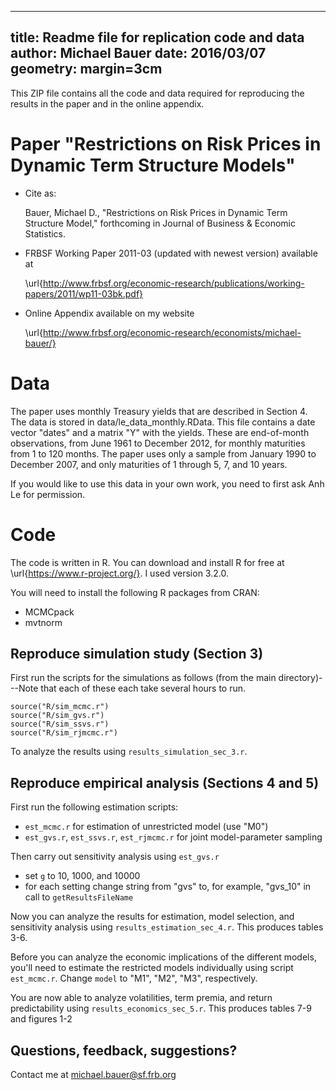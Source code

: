 
---
title: Readme file for replication code and data
author: Michael Bauer
date: 2016/03/07
geometry: margin=3cm
---

This ZIP file contains all the code and data required for reproducing
the results in the paper and in the online appendix.

# Paper "Restrictions on Risk Prices in Dynamic Term Structure Models"
- Cite as:

	Bauer, Michael D., "Restrictions on Risk Prices in Dynamic Term
    Structure Model," forthcoming in Journal of Business & Economic
    Statistics.

- FRBSF Working Paper 2011-03 (updated with newest version) available
at

	\url{http://www.frbsf.org/economic-research/publications/working-papers/2011/wp11-03bk.pdf}

- Online Appendix available on my website

	\url{http://www.frbsf.org/economic-research/economists/michael-bauer/}

# Data

The paper uses monthly Treasury yields that are described in
Section 4. The data is stored in data/le_data_monthly.RData. This file
contains a date vector "dates" and a matrix "Y" with the yields. These
are end-of-month observations, from June 1961 to December 2012, for
monthly maturities from 1 to 120 months. The paper uses only a sample
from January 1990 to December 2007, and only maturities of 1 through
5, 7, and 10 years.

If you would like to use this data in your own work, you need to first ask
Anh Le for permission.

# Code

The code is written in R. You can download and install R for free at
\url{https://www.r-project.org/}. I used version 3.2.0.

You will need to install the following R packages from CRAN:

- MCMCpack
- mvtnorm

## Reproduce simulation study (Section 3)
First run the scripts for the simulations as follows (from the main directory)---Note that each of these each take several hours to run.

	source("R/sim_mcmc.r")
	source("R/sim_gvs.r")
	source("R/sim_ssvs.r")
	source("R/sim_rjmcmc.r")

To analyze the results using `results_simulation_sec_3.r`.

## Reproduce empirical analysis (Sections 4 and 5)
First run the following estimation scripts:

   - `est_mcmc.r` for estimation of unrestricted model (use "M0")
   - `est_gvs.r`, `est_ssvs.r`, `est_rjmcmc.r` for joint model-parameter sampling

Then carry out sensitivity analysis using `est_gvs.r`

   - set `g` to 10, 1000, and 10000
   - for each setting change string from "gvs" to, for example,
     "gvs_10" in call to `getResultsFileName`

Now you can analyze the results for estimation, model selection, and sensitivity analysis using
`results_estimation_sec_4.r`. This produces tables 3-6.

Before you can analyze the economic implications of the different
models, you'll need to estimate the restricted models individually
using script `est_mcmc.r`. Change `model` to "M1", "M2", "M3",
respectively.

You are now able to analyze volatilities, term premia, and return predictability using
`results_economics_sec_5.r`. This produces tables 7-9 and figures 1-2

## Questions, feedback, suggestions?
Contact me at michael.bauer@sf.frb.org
